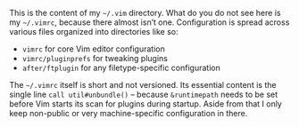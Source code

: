 This is the content of my `~/.vim` directory. What do you do not see
here is my `~/.vimrc`, because there almost isn’t one. Configuration
is spread across various files organized into directories like so:

- `vimrc` for core Vim editor configuration
- `vimrc/pluginprefs` for tweaking plugins
- `after/ftplugin` for any filetype-specific configuration

The `~/.vimrc` itself is short and not versioned. Its essential content is
the single line `call util#unbundle()` – because `&runtimepath` needs to be
set before Vim starts its scan for plugins during startup. Aside from that
I only keep non-public or very machine-specific configuration in there.
